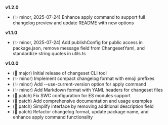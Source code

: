 **v1.2.0**

- (✨ minor, 2025-07-24) Enhance apply command to support full changelog preview and update README with new options


**v1.1.0**

- (✨ minor, 2025-07-24) Add publishConfig for public access in package.json, remove message field from ChangesetYaml, and standardize string quotes in utils.ts


**v1.0.0**

- (🚨 major) Initial release of changeset CLI tool
- (✨ minor) Implement compact changelog format with emoji prefixes
- (✨ minor) Add --use-current-version option for apply command
- (✨ minor) Add Markdown format with YAML headers for changeset files
- (🐛 patch) Fix SWC configuration for ES modules support
- (🐛 patch) Add comprehensive documentation and usage examples
- (🐛 patch) Simplify interface by removing additional description field
- (🐛 patch) Refactor changelog format, update package name, and enhance apply command functionality